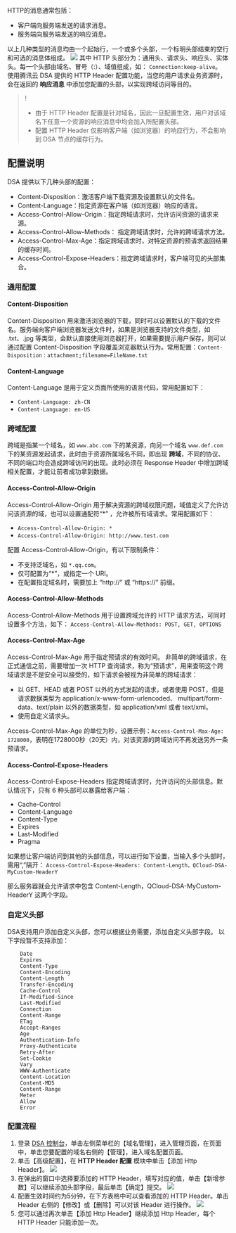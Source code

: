 HTTP的消息通常包括：
+ 客户端向服务端发送的请求消息。
+ 服务端向服务端发送的响应消息。

以上几种类型的消息均由一个起始行，一个或多个头部，一个标明头部结束的空行和可选的消息体组成。
![](https://mc.qcloudimg.com/static/img/3e5f42e1cb78ef015967dda5f790f98c/http.png)
其中 HTTP 头部分为：通用头、请求头、响应头、实体头。每一个头部由域名、冒号（:）、域值组成，如： `Connection:keep-alive`。
使用腾讯云 DSA 提供的 HTTP Header 配置功能，当您的用户请求业务资源时，会在返回的 **响应消息** 中添加您配置的头部，以实现跨域访问等目的。
>!
> + 由于 HTTP Header 配置是针对域名，因此一旦配置生效，用户对该域名下任意一个资源的响应消息中均会加入所配置头部。
> + 配置 HTTP Header 仅影响客户端（如浏览器）的响应行为，不会影响到 DSA 节点的缓存行为。

## 配置说明
DSA 提供以下几种头部的配置：
+ Content-Disposition：激活客户端下载资源及设置默认的文件名。
+ Content-Language：指定资源在客户端（如浏览器）响应的语言。
+ Access-Control-Allow-Origin：指定跨域请求时，允许访问资源的请求来源。
+ Access-Control-Allow-Methods： 指定跨域请求时，允许的跨域请求方法。
+ Access-Control-Max-Age：指定跨域请求时，对特定资源的预请求返回结果的缓存时间。
+ Access-Control-Expose-Headers：指定跨域请求时，客户端可见的头部集合。

### 通用配置
#### Content-Disposition
Content-Disposition 用来激活浏览器的下载，同时可以设置默认的下载的文件名。服务端向客户端浏览器发送文件时，如果是浏览器支持的文件类型，如 .txt、.jpg 等类型，会默认直接使用浏览器打开，如果需要提示用户保存，则可以通过配置 Content-Disposition 字段覆盖浏览器默认行为。常用配置：`Content-Disposition：attachment;filename=FileName.txt`

#### Content-Language
Content-Language 是用于定义页面所使用的语言代码，常用配置如下：
- `Content-Language: zh-CN`
- `Content-Language: en-US`

### 跨域配置
跨域是指某一个域名，如 `www.abc.com` 下的某资源，向另一个域名 `www.def.com` 下的某资源发起请求，此时由于资源所属域名不同，即出现 **跨域**，不同的协议、不同的端口均会造成跨域访问的出现。此时必须在 Response Header 中增加跨域相关配置，才能让前者成功拿到数据。

#### Access-Control-Allow-Origin
Access-Control-Allow-Origin 用于解决资源的跨域权限问题，域值定义了允许访问该资源的域，也可以设置通配符“\*” ，允许被所有域请求。常用配置如下：
- `Access-Control-Allow-Origin: *`
- `Access-Control-Allow-Origin: http://www.test.com`

配置 Access-Control-Allow-Origin，有以下限制条件：
+ 不支持泛域名，如 `*.qq.com`。
+ 仅可配置为“\*”，或指定一个 URI。
+ 在配置指定域名时，需要加上 “http://” 或 “https://” 前缀。

#### Access-Control-Allow-Methods 
Access-Control-Allow-Methods 用于设置跨域允许的 HTTP 请求方法，可同时设置多个方法，如下：
`Access-Control-Allow-Methods: POST, GET, OPTIONS`

#### Access-Control-Max-Age
Access-Control-Max-Age 用于指定预请求的有效时间。
非简单的跨域请求，在正式通信之前，需要增加一次 HTTP 查询请求，称为“预请求”，用来查明这个跨域请求是不是安全可以接受的，如下请求会被视为非简单的跨域请求：
+ 以 GET、HEAD 或者 POST 以外的方式发起的请求，或者使用 POST，但是请求数据类型为 application/x-www-form-urlencoded、 multipart/form-data、text/plain 以外的数据类型，如 application/xml 或者 text/xml。
+ 使用自定义请求头。

Access-Control-Max-Age 的单位为秒，设置示例：`Access-Control-Max-Age: 1728000`，表明在1728000秒（20天）内，对该资源的跨域访问不再发送另外一条预请求。

#### Access-Control-Expose-Headers
Access-Control-Expose-Headers 指定跨域请求时，允许访问的头部信息。默认情况下，只有 6 种头部可以暴露给客户端：
- Cache-Control
- Content-Language
- Content-Type
- Expires
- Last-Modified
- Pragma

如果想让客户端访问到其他的头部信息，可以进行如下设置，当输入多个头部时，需用“,”隔开：
`Access-Control-Expose-Headers: Content-Length，QCloud-DSA-MyCustom-HeaderY`

那么服务器就会允许请求中包含 Content-Length，QCloud-DSA-MyCustom-HeaderY 这两个字段。

### 自定义头部
DSA支持用户添加自定义头部，您可以根据业务需要，添加自定义头部字段。
以下字段暂不支持添加：
```
	Date  
	Expires 
	Content-Type
	Content-Encoding
	Content-Length
	Transfer-Encoding
	Cache-Control
	If-Modified-Since
	Last-Modified
	Connection
	Content-Range
	ETag
	Accept-Ranges
	Age
	Authentication-Info
	Proxy-Authenticate
	Retry-After
	Set-Cookie
	Vary
	WWW-Authenticate
	Content-Location
	Content-MD5
	Content-Range
	Meter
	Allow
	Error
```

### 配置流程
1. 登录 [DSA 控制台](https://console.cloud.tencent.com/dsa)，单击左侧菜单栏的【域名管理】，进入管理页面，在页面中，单击您要配置的域名右侧的【管理】，进入域名配置页面。
2. 单击【高级配置】，在 **HTTP Header 配置** 模块中单击【添加 Http Header】。
![](https://main.qcloudimg.com/raw/66fe43d36acf13ce1238dd64eb7897e5.png)
3. 在弹出的窗口中选择要添加的 HTTP Header，填写对应的值，单击【新增参数】可以继续添加头部字段，最后单击【确定】提交。
![](https://main.qcloudimg.com/raw/1c340913ce1988a603cc7e8cc9daa50e.png)
4. 配置生效时间约为5分钟，在下方表格中可以查看添加的 HTTP Header。单击 Header 右侧的【修改】或【删除】可以对该 Header 进行操作。
![](https://main.qcloudimg.com/raw/2aa4a0988593af5ed9af9d5c36f0758e.png)
5. 您可以通过再次单击【添加 Http Header】继续添加 Http Header，每个 HTTP Header 只能添加一次。
